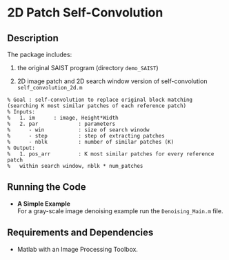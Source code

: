 # 2D Patch Self-Convolution

Description
-----

The package includes: 

1. the original SAIST program (directory `demo_SAIST`)

2. 2D image patch and 2D search window version of self-convolution `self_convolution_2d.m`

```
% Goal : self-convolution to replace original block matching (searching K most similar patches of each reference patch)
% Inputs:
%   1. im      : image, Height*Width
%   2. par             : parameters
%      - win           : size of search winodw
%      - step          : step of extracting patches
%      - nblk          : number of similar patches (K)
% Output:
%   1. pos_arr         : K most similar patches for every reference patch
%   within search window, nblk * num_patches
```

Running the Code
-----

- **A Simple Example**<br />
  For a gray-scale image denoising example run the `Denoising_Main.m` file.

Requirements and Dependencies
-----

- Matlab with an Image Processing Toolbox.
